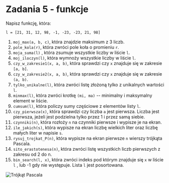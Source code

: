 # Zadania 5 - funkcje

Napisz funkcję, która:

`l = [21, 31, 12, 98, -1, -23, -23, 21, 98]`

1. `moj_max(a, b, c)`, która znajdzie maksimum z 3 liczb.
2. `pole_kola(r)`, która zwróci pole koła o promieniu `r`.
3. `moja_suma(l)` , która zsumuje wszystkie liczby w liście `l`.
4. `moj_iloczyn(l)`, która wymnoży wszystkie liczby w liście `l`.
5. `czy_w_zakresie1(x, a, b)`, która sprawdzi czy `x` znajduje się w zakresie `[a, b]`.
6. `czy_w_zakresie2(x, a, b)`, która sprawdzi czy `x` znajduje się w zakresie `(a, b)`.
7. `tylko_unikalne(l)`, która zwróci listę złożoną tylko z unikalnych wartości `l`.
8. `minmax(l)`, która zwróci krotkę `(mi, ma)` -- minimalny i maksymalny element w liście.
9. `cumsum(l)`, która policzy sumy częściowe z elementów listy `l`.
10. `czy_pierwsza(x)`, która sprawdzi czy liczba `a` jest pierwsza. Liczba jest pierwsza, jeżeli jest podzielna tylko przez 1 i przez samą siebie.
11. `czynniki(n)`, która rozłoży `n` na czynniki pierwsze i wypisze je na ekran.
12. `ile_jakich(s)`, która wypisze na ekran liczbę wielkich liter oraz liczbę małych liter w napisie `s`.
13. `rysuj_trojkat_P(n)`, która wypisze na ekran pierwsze `n` wierszy trójkąta Pascala.
14. `sito_erastotenesa(n)`, która zwróci listę wszystkich liczb pierwszych z zakresu od 2 do n.
15. `bin_search(l, x)`, która zwróci indeks pod którym znajduje się `x` w liście `l` , lub -1 gdy nie występuje. Lista `l` jest posortowana.

![Trójkąt Pascala](pascal-triangle.png)